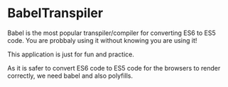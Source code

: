 # BabelTranspiler

Babel is the most popular transpiler/compiler for converting ES6 to ES5 code. You are probbaly using it without knowing you are using it!

This application is just for fun and practice.

As it is safer to convert ES6 code to ES5 code for the browsers to render correctly, we need babel and also polyfills.
